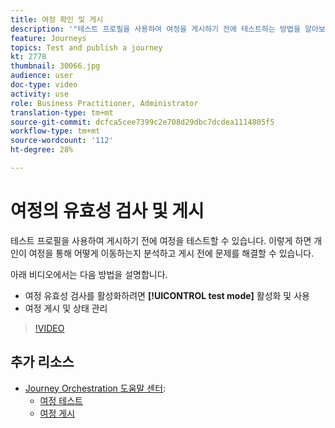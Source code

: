 ```yaml
---
title: 여정 확인 및 게시
description: '"테스트 프로필을 사용하여 여정을 게시하기 전에 테스트하는 방법을 알아보십시오. "'
feature: Journeys
topics: Test and publish a journey
kt: 2778
thumbnail: 30066.jpg
audience: user
doc-type: video
activity: use
role: Business Practitioner, Administrator
translation-type: tm+mt
source-git-commit: dcfca5cee7399c2e708d29dbc7dcdea1114805f5
workflow-type: tm+mt
source-wordcount: '112'
ht-degree: 28%

---
```



# 여정의 유효성 검사 및 게시

테스트 프로필을 사용하여 게시하기 전에 여정을 테스트할 수 있습니다. 이렇게 하면 개인이 여정을 통해 어떻게 이동하는지 분석하고 게시 전에 문제를 해결할 수 있습니다.

아래 비디오에서는 다음 방법을 설명합니다.

* 여정 유효성 검사를 활성화하려면 **[!UICONTROL test mode]** 활성화 및 사용
* 여정 게시 및 상태 관리

>[!VIDEO](https://video.tv.adobe.com/v/30066?quality=12)

## 추가 리소스

* [Journey Orchestration 도움말 센터](https://docs.adobe.com/content/help/ko-KR/journeys/using/journey-orchestration-home.html):
   * [여정 테스트](https://docs.adobe.com/content/help/en/journeys/using/building-journeys/journeytesting.html)
   * [여정 게시](https://docs.adobe.com/content/help/en/journeys/using/building-journeys/journeypublication.html)
